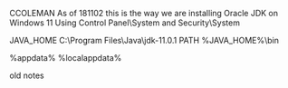 CCOLEMAN 
As of 181102 this is the way we are installing Oracle JDK on Windows 11
Using
Control Panel\System and Security\System

JAVA_HOME     C:\Program Files\Java\jdk-11.0.1
PATH           %JAVA_HOME%\bin


%appdata%
%localappdata%

old notes




